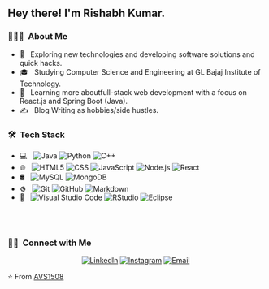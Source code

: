 <!--
<img src="[https://raw.githubusercontent.com/AVS1508/AVS1508/master/assets/Aditya%20Vikram%20Singh%20Banner.png](https://github.com/account)">-->
<h2> Hey there! I'm Rishabh Kumar.</h2>

<h3> 👨🏻‍💻 &nbsp;About Me </h3>

- 🤔 &nbsp; Exploring new technologies and developing software solutions and quick hacks.
- 🎓 &nbsp; Studying Computer Science and Engineering at GL Bajaj Institute of Technology.
- 🌱 &nbsp; Learning more aboutfull-stack web development with a focus on React.js and Spring Boot (Java).
- ✍️ &nbsp; Blog Writing as hobbies/side hustles.
<!-- 💼 &nbsp; Working as a Business Development Associate at VirtuBox InfoTech Private Limited.-->

<h3> 🛠 &nbsp;Tech Stack</h3>

- 💻 &nbsp;
  ![Java](https://img.shields.io/badge/-Java-333333?style=flat&logo=Java&logoColor=007396)
  ![Python](https://img.shields.io/badge/-Python-333333?style=flat&logo=python)
  ![C++](https://img.shields.io/badge/-C++-333333?style=flat&logo=C%2B%2B&logoColor=00599C)
  <!--![R (Statistics)](https://img.shields.io/badge/-R-333333?style=flat&logo=R&logoColor=276DC3)-->
- 🌐 &nbsp;
  ![HTML5](https://img.shields.io/badge/-HTML5-333333?style=flat&logo=HTML5)
  ![CSS](https://img.shields.io/badge/-CSS-333333?style=flat&logo=CSS3&logoColor=1572B6)
  ![JavaScript](https://img.shields.io/badge/-JavaScript-333333?style=flat&logo=javascript)
  ![Node.js](https://img.shields.io/badge/-Node.js-333333?style=flat&logo=node.js)
  ![React](https://img.shields.io/badge/-React-333333?style=flat&logo=react)
  <!--  ![Bootstrap](https://img.shields.io/badge/-Bootstrap-333333?style=flat&logo=bootstrap&logoColor=563D7C)-->
- 🛢 &nbsp;
  ![MySQL](https://img.shields.io/badge/-MySQL-333333?style=flat&logo=mysql)
  ![MongoDB](https://img.shields.io/badge/-MongoDB-333333?style=flat&logo=mongodb)
- ⚙️ &nbsp;
  ![Git](https://img.shields.io/badge/-Git-333333?style=flat&logo=git)
  ![GitHub](https://img.shields.io/badge/-GitHub-333333?style=flat&logo=github)
  ![Markdown](https://img.shields.io/badge/-Markdown-333333?style=flat&logo=markdown)
- 🔧 &nbsp;
  ![Visual Studio Code](https://img.shields.io/badge/-Visual%20Studio%20Code-333333?style=flat&logo=visual-studio-code&logoColor=007ACC)
  ![RStudio](https://img.shields.io/badge/-IntelliJ-333333?style=flat&logo=IntelliJ)
  ![Eclipse](https://img.shields.io/badge/-Eclipse-333333?style=flat&logo=eclipse-ide&logoColor=2C2255)
  
<!-- - 🖥 &nbsp;
  ![Illustrator](https://img.shields.io/badge/-Illustrator-333333?style=flat&logo=adobe-illustrator)
  ![Photoshop](https://img.shields.io/badge/-Photoshop-333333?style=flat&logo=adobe-photoshop)
  ![InDesign](https://img.shields.io/badge/-InDesign-333333?style=flat&logo=adobe-indesign)-->

<br/>

<!--<a href="https://github.com/Rishabhkr9411">
  <img height="180em" src="https://github-readme-stats.vercel.app/api?username=AVS1508&theme=buefy&show_icons=true" />
  <img height="180em" src="https://github-readme-stats.vercel.app/api/top-langs/?username=AVS1508&theme=buefy&layout=compact" />
</a>-->

<br/>

<h3> 🤝🏻 &nbsp;Connect with Me </h3>

<p align="center">
<!--<a href="https://www.adityavsingh.com/"><img alt="Website" src="https://img.shields.io/badge/Website-www.adityavsingh.com-blue?style=flat-square&logo=google-chrome"></a>-->
<a href="https://www.linkedin.com/in/rishabh-kumar-888235205/"><img alt="LinkedIn" src="https://img.shields.io/badge/LinkedIn-Rishabh Kumar-blue?style=flat-square&logo=linkedin"></a>
<a href="https://www.instagram.com/_rishabh_9411/"><img alt="Instagram" src="https://img.shields.io/badge/Instagram-_rishabh_9411-blue?style=flat-square&logo=instagram"></a>
<a href="mailto:rishabhkumar9411@gmail.com"><img alt="Email" src="https://img.shields.io/badge/Email-rishabhkumar9411@gmail.com-blue?style=flat-square&logo=gmail"></a>
</p>

⭐️ From [AVS1508](https://github.com/AVS1508)
<!--
**Rishabhkr9411/Rishabhkr9411** is a ✨ _special_ ✨ repository because its `README.md` (this file) appears on your GitHub profile.

Here are some ideas to get you started:

- 🔭 I’m currently working on ...
- 🌱 I’m currently learning ...
- 👯 I’m looking to collaborate on ...
- 🤔 I’m looking for help with ...
- 💬 Ask me about ...
- 📫 How to reach me: ...
- 😄 Pronouns: ...
- ⚡ Fun fact: ...
-->
